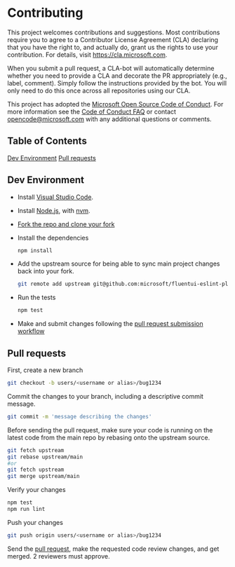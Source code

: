 # Contributing

This project welcomes contributions and suggestions. Most contributions require you to
agree to a Contributor License Agreement (CLA) declaring that you have the right to,
and actually do, grant us the rights to use your contribution. For details, visit
<https://cla.microsoft.com>.

When you submit a pull request, a CLA-bot will automatically determine whether you need
to provide a CLA and decorate the PR appropriately (e.g., label, comment). Simply follow the
instructions provided by the bot. You will only need to do this once across all repositories using our CLA.

This project has adopted the [Microsoft Open Source Code of Conduct](https://opensource.microsoft.com/codeofconduct/).
For more information see the [Code of Conduct FAQ](https://opensource.microsoft.com/codeofconduct/faq/)
or contact [opencode@microsoft.com](mailto:opencode@microsoft.com) with any additional questions or comments.

## Table of Contents

[Dev Environment](#dev-environment)
[Pull requests](#pull-requests)

## Dev Environment

* Install [Visual Studio Code](https://code.visualstudio.com/).

* Install [Node.js](https://nodejs.org/en/), with [nvm](https://github.com/nvm-sh/nvm).

* [Fork the repo and clone your fork](https://docs.github.com/en/get-started/quickstart/fork-a-repo)

* Install the dependencies

  ```sh
  npm install
  ```

* Add the upstream source for being able to sync main project changes back into your fork.

  ```sh
  git remote add upstream git@github.com:microsoft/fluentui-eslint-plugin-jsx-a11y.git 
  ```

* Run the tests

  ```sh
  npm test
  ```

* Make and submit changes following the [pull request submission workflow](#pull-requests)

## Pull requests

First, create a new branch

```sh
git checkout -b users/<username or alias>/bug1234
```

Commit the changes to your branch, including a descriptive commit message.

```sh
git commit -m 'message describing the changes'
```

Before sending the pull request, make sure your code is running on the latest code from the main repo by rebasing onto the upstream source.

```sh
git fetch upstream
git rebase upstream/main
#or
git fetch upstream
git merge upstream/main
```

Verify your changes

```sh
npm test
npm run lint
```

Push your changes

```sh
git push origin users/<username or alias>/bug1234
```

Send the [pull request](https://docs.github.com/en/pull-requests), make the requested code review changes, and get merged. 2 reviewers must approve.
